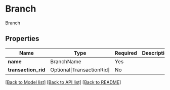 # Branch

Branch

## Properties
| Name | Type | Required | Description |
| ------------ | ------------- | ------------- | ------------- |
**name** | BranchName | Yes |  |
**transaction_rid** | Optional[TransactionRid] | No |  |


[[Back to Model list]](../../../README.md#models-v2-link) [[Back to API list]](../../../README.md#apis-v2-link) [[Back to README]](../../../README.md)
